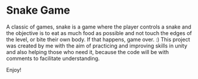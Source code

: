 # Snake Game

A classic of games, snake is a game where the player controls a snake and the objective is to eat as much food as possible and not touch the edges of the level, or bite their own body. If that happens, game over. :)
This project was created by me with the aim of practicing and improving skills in unity and also helping those who need it, because the
code will be with comments to facilitate understanding.

Enjoy!
